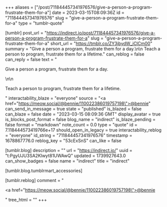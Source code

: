 +++
aliases = ["/post/711844457341976576/give-a-person-a-program-frustrate-them-for-a"]
date = 2023-03-15T08:09:36Z
id = "711844457341976576"
slug = "give-a-person-a-program-frustrate-them-for-a"
type = "tumblr-quote"

[tumblr]
post_url = "https://indirect.io/post/711844457341976576/give-a-person-a-program-frustrate-them-for-a"
slug = "give-a-person-a-program-frustrate-them-for-a"
short_url = "https://tmblr.co/ZY3jbydW_iClCm00"
summary = "Give a person a program, frustrate them for a day.\n\n Teach a person to program, frustrate them for a lifetime."
can_reblog = false
can_reply = false
text = "<p>Give a person a program, frustrate them for a day.</p>\n\n<p>Teach a person to program, frustrate them for a lifetime.</p>"
interactability_blaze = "everyone"
source = "<a href=\"https://meow.social/@bennie/110022386019757198\">@bennie</a>"
can_send_in_message = true
state = "published"
is_blazed = false
can_blaze = false
date = "2023-03-15 08:09:36 GMT"
display_avatar = true
is_blocks_post_format = false
blog_name = "indirect"
is_blaze_pending = false
format = "markdown"
note_count = 0.0
type = "quote"
id = 7.118444573419766e+17
should_open_in_legacy = true
interactability_reblog = "everyone"
id_string = "711844457341976576"
timestamp = 1678867776.0
reblog_key = "53cExSnS"
can_like = false

[tumblr.blog]
description = ""
url = "https://indirect.io/"
uuid = "t:PgyUJU3SA2Klwyt81UWAwQ"
updated = 1739927643.0
can_show_badges = false
name = "indirect"
title = "indirect"

[tumblr.blog.tumblrmart_accessories]

[tumblr.reblog]
comment = "<p><a href=\"https://meow.social/@bennie/110022386019757198\">@bennie</a></p>"
tree_html = ""
+++
